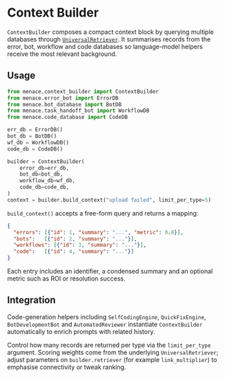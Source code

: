 # Context Builder

`ContextBuilder` composes a compact context block by querying multiple databases through [`UniversalRetriever`](universal_retriever.md). It summarises records from the error, bot, workflow and code databases so language-model helpers receive the most relevant background.

## Usage

```python
from menace.context_builder import ContextBuilder
from menace.error_bot import ErrorDB
from menace.bot_database import BotDB
from menace.task_handoff_bot import WorkflowDB
from menace.code_database import CodeDB

err_db = ErrorDB()
bot_db = BotDB()
wf_db = WorkflowDB()
code_db = CodeDB()

builder = ContextBuilder(
    error_db=err_db,
    bot_db=bot_db,
    workflow_db=wf_db,
    code_db=code_db,
)
context = builder.build_context("upload failed", limit_per_type=5)
```

`build_context()` accepts a free-form query and returns a mapping:

```json
{
  "errors": [{"id": 1, "summary": "...", "metric": 0.8}],
  "bots":   [{"id": 2, "summary": "..."}],
  "workflows": [{"id": 3, "summary": "..."}],
  "code":   [{"id": 4, "summary": "..."}]
}
```

Each entry includes an identifier, a condensed summary and an optional metric such as ROI or resolution success.

## Integration

Code-generation helpers including `SelfCodingEngine`, `QuickFixEngine`, `BotDevelopmentBot` and `AutomatedReviewer` instantiate `ContextBuilder` automatically to enrich prompts with related history.

Control how many records are returned per type via the `limit_per_type` argument. Scoring weights come from the underlying `UniversalRetriever`; adjust parameters on `builder.retriever` (for example `link_multiplier`) to emphasise connectivity or tweak ranking.
